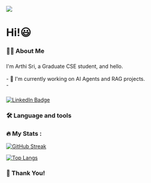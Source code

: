 ![](https://user-images.githubusercontent.com/74038190/241765440-80728820-e06b-4f96-9c9e-9df46f0cc0a5.gif)


###

<h1 align="left">Hi!😃</h1>

###

<h3 align="left">👩‍💻  About Me</h3>

###

<p align="left">I'm Arthi Sri, a Graduate CSE student, and hello.<br><br>- 🔭 I'm currently working on AI Agents and RAG projects.<br>-

  ###

<div id="badges">
  <a href="https://www.linkedin.com/in/arthi-sri-039769227">
    <img src="https://img.shields.io/badge/LinkedIn-blue?style=for-the-badge&logo=linkedin&logoColor=white" alt="LinkedIn Badge"/>
  </a>
 
</div>

###

<h3 align="left">🛠 Language and tools</h3>

###


### :fire: My Stats :

[![GitHub Streak](https://streak-stats.demolab.com/?user=arthisri14&theme=dark)](https://git.io/streak-stats)

[![Top Langs](https://github-readme-stats.vercel.app/api/top-langs/?username=arthisri14&theme=dark)](https://github.com/anuraghazra/github-readme-stats)


###

### 🌠 Thank You!
